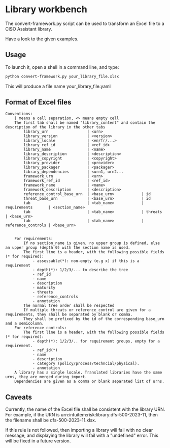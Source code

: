 # Library workbench

The convert-framework.py script can be used to transform an Excel file to a CISO Assistant library.

Have a look to the given examples.

## Usage

To launch it, open a shell in a command line, and type:

```bash
python convert-framework.py your_library_file.xlsx
```

This will produce a file name your_library_file.yaml

## Format of Excel files

```
Conventions:
    | means a cell separation, <> means empty cell
    The first tab shall be named "library_content" and contain the description of the library in the other tabs
        library_urn                 | <urn>
        library_version             | <version>
        library_locale              | <en/fr/...>
        library_ref_id              | <ref_id>
        library_name                | <name>
        library_description         | <description>
        library_copyright           | <copyright>
        library_provider            | <provider>
        library_packager            | <packager>
        library_dependencies        | <urn1, urn2...
        framework_urn               | <urn>
        framework_ref_id            | <ref_id>
        framework_name              | <name>
        framework_description       | <description>
        reference_control_base_urn  | <base_urn>            | id
        threat_base_urn             | <base_urn>            | id
        tab                         | <tab_name>            | requirements       | <section_name>
        tab                         | <tab_name>            | threats            | <base_urn>
        tab                         | <tab_name>            | reference_controls | <base_urn>


    For requirements:
        If no section_name is given, no upper group is defined, else an upper group (depth 0) with the section name is used.
        The first line is a header, with the following possible fields (* for required):
            - assessable(*): non-empty (e.g x) if this is a requirement
            - depth(*): 1/2/3/... to describe the tree
            - ref_id
            - name
            - description
            - maturity
            - threats
            - reference_controls
            - annotation
        The normal tree order shall be respected
        If multiple threats or reference_control are given for a requirements, they shall be separated by blank or comma.
        They shall be prefixed by the id of the corresponding base_urn and a semicolumn.
    For reference controls:
        The first line is a header, with the following possible fields (* for required):
            - depth(*): 1/2/3/.. for requirement groups, empty for a requirement.
            - ref_id(*)
            - name
            - description
            - category (policy/process/techncial/physical).
            - annotation
    A library has a single locale. Translated libraries have the same urns, they are merged during import.
    Dependencies are given as a comma or blank separated list of urns.
```

## Caveats

Currently, the name of the Excel file shall be consistent with the library URN. For example, if the URN is urn:intuitem:risk:library:dfs-500-2023-11, then the filename shall be dfs-500-2023-11.xlsx.

If this rule is not followed, then importing a library will fail with no clear message, and displaying the library will fail with a "undefined" error. This will be fixed in a future version.
